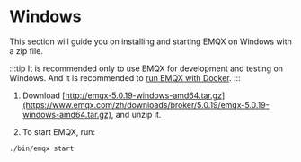 # Windows

This section will guide you on installing and starting EMQX on Windows with a zip file.

:::tip
It is recommended only to use EMQX for development and testing on Windows. And it is recommended to [run EMQX with Docker](./install-docker.md).
:::

1. Download [http://emqx-5.0.19-windows-amd64.tar.gz](https://www.emqx.com/zh/downloads/broker/5.0.19/emqx-5.0.19-windows-amd64.tar.gz), and unzip it.

2. To start EMQX, run:

```shell
./bin/emqx start
```
